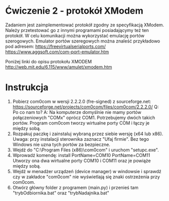 # Ćwiczenie 2 - protokół XModem
Zadaniem jest zaimplementować protokół zgodny ze specyfikacją XModem. Należy przetestować go z innymi programami posiadającymy też ten protokół. W celu komunikacji można wykorzystać emulację portów szerogowych. Emulator portów szeregowych można znaleść przykładowo pod adresem:
https://freevirtualserialports.com/
https://www.aggsoft.com/com-port-emulator.htm

Poniżej linki do opisu protokołu XMODEM
http://web.mit.edu/6.115/www/amulet/xmodem.htm

# Instrukcja
1. Pobierz com0com w wersji 2.2.2.0 (fre-signed) z sourceforge.net: https://sourceforge.net/projects/com0com/files/com0com/2.2.2.0/
Q: Po co nam to? 
A: Na komputerze domyślnie nie mamy portów połączeniowych "COMx" oprócz COM1. Potrzebujemy dwóch takich portów. Program com0com tworzy wirtualne porty COM i łączy je między sobą.
2. Rozpakuj paczkę i zainstaluj wybraną przez siebie wersję (x64 lub x86).
Uwaga: przy instalacji sterownika zaznacz "Ufaj firmie". Bez tego Windows nie uzna tych portów za bezpieczne.
3. Wejdź do "C:\Program Files (x86)\com0com" i uruchom "setupc.exe". 
4. Wprowadź komendę: install PortName=COM10 PortName=COM11
Utworzy ona dwa wirtualne porty COM10 i COM11 oraz je powiąże między sobą.
5. Wejdź w menadżer urządzeń (device manager) w windowsie i sprawdź czy w zakładce "com0com" nie wyświetlają się znaki ostrzeżenia przy com0com.
6. Otwórz główny folder z programem (main.py) i przenieś tam "trybOdbiornika.bat" oraz "trybNadajnika.bat"
